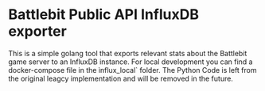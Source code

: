 # Battlebit Public API InfluxDB exporter

This is a simple golang tool that exports relevant stats about the Battlebit game server to an InfluxDB instance.
For local development you can find a docker-compose file in the ìnflux_local` folder.
The Python Code is left from the original leagcy implementation and will be removed in the future.